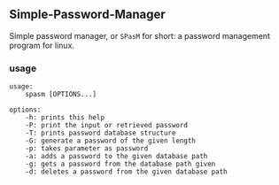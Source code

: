 ## Simple-Password-Manager
Simple password manager, or `SPasM` for short: a password management program for linux.

### usage

```
usage: 
	spasm [OPTIONS...]
	
options:
	-h: prints this help
	-P: print the input or retrieved password
	-T: prints password database structure
	-G: generate a password of the given length
	-p: takes parameter as password
	-a: adds a password to the given database path
	-g: gets a password from the database path given
	-d: deletes a password from the given database path
```

